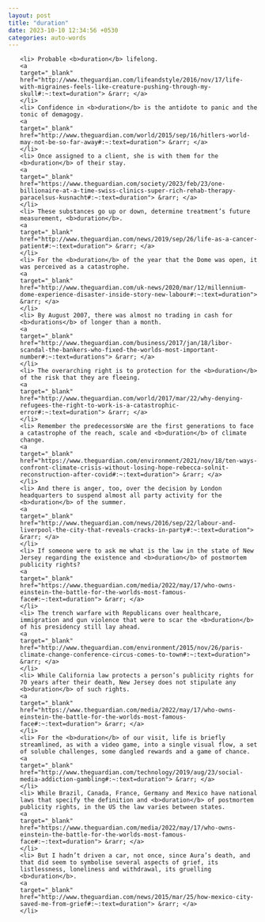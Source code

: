 ```yaml
---
layout: post
title: "duration"
date: 2023-10-10 12:34:56 +0530
categories: auto-words
---
```

<ol>

    <li> Probable <b>duration</b> lifelong.
    <a 
    target="_blank" 
    href="http://www.theguardian.com/lifeandstyle/2016/nov/17/life-with-migraines-feels-like-creature-pushing-through-my-skull#:~:text=duration"> &rarr; </a>
    </li>
    <li> Confidence in <b>duration</b> is the antidote to panic and the tonic of demagogy.
    <a 
    target="_blank" 
    href="http://www.theguardian.com/world/2015/sep/16/hitlers-world-may-not-be-so-far-away#:~:text=duration"> &rarr; </a>
    </li>
    <li> Once assigned to a client, she is with them for the <b>duration</b> of their stay.
    <a 
    target="_blank" 
    href="https://www.theguardian.com/society/2023/feb/23/one-billionaire-at-a-time-swiss-clinics-super-rich-rehab-therapy-paracelsus-kusnacht#:~:text=duration"> &rarr; </a>
    </li>
    <li> These substances go up or down, determine treatment’s future measurement, <b>duration</b>.
    <a 
    target="_blank" 
    href="http://www.theguardian.com/news/2019/sep/26/life-as-a-cancer-patient#:~:text=duration"> &rarr; </a>
    </li>
    <li> For the <b>duration</b> of the year that the Dome was open, it was perceived as a catastrophe.
    <a 
    target="_blank" 
    href="http://www.theguardian.com/uk-news/2020/mar/12/millennium-dome-experience-disaster-inside-story-new-labour#:~:text=duration"> &rarr; </a>
    </li>
    <li> By August 2007, there was almost no trading in cash for <b>durations</b> of longer than a month.
    <a 
    target="_blank" 
    href="http://www.theguardian.com/business/2017/jan/18/libor-scandal-the-bankers-who-fixed-the-worlds-most-important-number#:~:text=durations"> &rarr; </a>
    </li>
    <li> The overarching right is to protection for the <b>duration</b> of the risk that they are fleeing.
    <a 
    target="_blank" 
    href="http://www.theguardian.com/world/2017/mar/22/why-denying-refugees-the-right-to-work-is-a-catastrophic-error#:~:text=duration"> &rarr; </a>
    </li>
    <li> Remember the predecessorsWe are the first generations to face a catastrophe of the reach, scale and <b>duration</b> of climate change.
    <a 
    target="_blank" 
    href="https://www.theguardian.com/environment/2021/nov/18/ten-ways-confront-climate-crisis-without-losing-hope-rebecca-solnit-reconstruction-after-covid#:~:text=duration"> &rarr; </a>
    </li>
    <li> And there is anger, too, over the decision by London headquarters to suspend almost all party activity for the <b>duration</b> of the summer.
    <a 
    target="_blank" 
    href="http://www.theguardian.com/news/2016/sep/22/labour-and-liverpool-the-city-that-reveals-cracks-in-party#:~:text=duration"> &rarr; </a>
    </li>
    <li> If someone were to ask me what is the law in the state of New Jersey regarding the existence and <b>duration</b> of postmortem publicity rights?
    <a 
    target="_blank" 
    href="https://www.theguardian.com/media/2022/may/17/who-owns-einstein-the-battle-for-the-worlds-most-famous-face#:~:text=duration"> &rarr; </a>
    </li>
    <li> The trench warfare with Republicans over healthcare, immigration and gun violence that were to scar the <b>duration</b> of his presidency still lay ahead.
    <a 
    target="_blank" 
    href="http://www.theguardian.com/environment/2015/nov/26/paris-climate-change-conference-circus-comes-to-town#:~:text=duration"> &rarr; </a>
    </li>
    <li> While California law protects a person’s publicity rights for 70 years after their death, New Jersey does not stipulate any <b>duration</b> of such rights.
    <a 
    target="_blank" 
    href="https://www.theguardian.com/media/2022/may/17/who-owns-einstein-the-battle-for-the-worlds-most-famous-face#:~:text=duration"> &rarr; </a>
    </li>
    <li> For the <b>duration</b> of our visit, life is briefly streamlined, as with a video game, into a single visual flow, a set of soluble challenges, some dangled rewards and a game of chance.
    <a 
    target="_blank" 
    href="http://www.theguardian.com/technology/2019/aug/23/social-media-addiction-gambling#:~:text=duration"> &rarr; </a>
    </li>
    <li> While Brazil, Canada, France, Germany and Mexico have national laws that specify the definition and <b>duration</b> of postmortem publicity rights, in the US the law varies between states.
    <a 
    target="_blank" 
    href="https://www.theguardian.com/media/2022/may/17/who-owns-einstein-the-battle-for-the-worlds-most-famous-face#:~:text=duration"> &rarr; </a>
    </li>
    <li> But I hadn’t driven a car, not once, since Aura’s death, and that did seem to symbolise several aspects of grief, its listlessness, loneliness and withdrawal, its gruelling <b>duration</b>.
    <a 
    target="_blank" 
    href="http://www.theguardian.com/news/2015/mar/25/how-mexico-city-saved-me-from-grief#:~:text=duration"> &rarr; </a>
    </li>